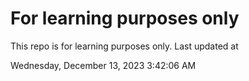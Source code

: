 # For learning purposes only
This repo is for learning purposes only.
Last updated at

Wednesday, December 13, 2023 3:42:06 AM

